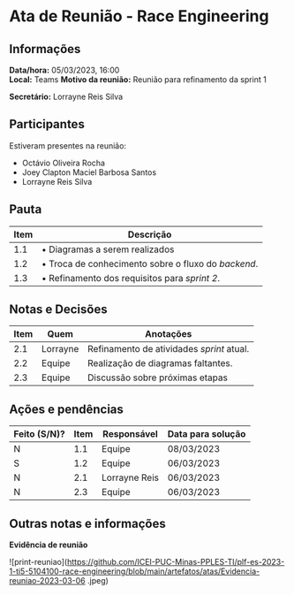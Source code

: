 # Ata de Reunião - Race Engineering

## Informações
**Data/hora:** 05/03/2023, 16:00  
**Local:** Teams
**Motivo da reunião:** Reunião para refinamento da sprint 1 

**Secretário:** Lorrayne Reis Silva

## Participantes
Estiveram presentes na reunião:
- Octávio Oliveira Rocha
- Joey Clapton Maciel Barbosa Santos
- Lorrayne Reis Silva

## Pauta

Item | Descrição
---- | ----
1.1 | • Diagramas a serem realizados
1.2 | • Troca de conhecimento sobre o fluxo do *backend*. 
1.3 | • Refinamento dos requisitos para *sprint 2*.

## Notas e Decisões
Item | Quem | Anotações |
---- | ---- | ---- |
2.1 | Lorrayne | Refinamento de atividades *sprint* atual. |
2.2 | Equipe| Realização de diagramas faltantes. |
2.3 | Equipe | Discussão sobre próximas etapas |

## Ações e pendências
| Feito (S/N)? | Item | Responsável | Data para solução |
| ---- | ---- | ---- | ---- |
| N | 1.1 | Equipe | 08/03/2023 |
| S | 1.2 | Equipe | 06/03/2023 |
| N | 2.1 | Lorrayne Reis | 06/03/2023 |
| N | 2.3 | Equipe | 06/03/2023 |

## Outras notas e informações

**Evidência de reunião**


![print-reuniao](https://github.com/ICEI-PUC-Minas-PPLES-TI/plf-es-2023-1-ti5-5104100-race-engineering/blob/main/artefatos/atas/Evidencia-reuniao-2023-03-06 .jpeg)